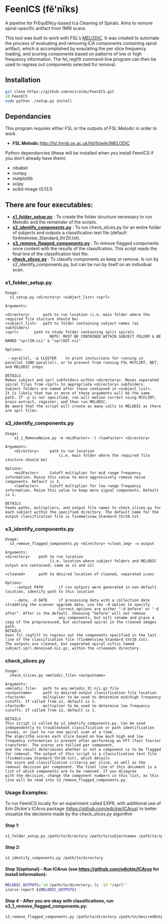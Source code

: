 # FeenICS (fē'nĭks)
A pipeline for FrEquENcy-based Ica Cleaning of Spirals. Aims to remove spiral-specific aritfact from fMRI scans.

This tool was built to work with FSL's [MELODIC](http://fsl.fmrib.ox.ac.uk/fsl/fslwiki/MELODIC).
It was created to automate the process of evaluating and removing ICA components containing spiral artifact, which is accomplished by evaulating the per slice frequency loading, and scoring components based on patterns
of low or high frequency information. The fsl_regfilt command-line program can then be used to regress out components selected for removal.

## Installation
```sh
git clone https://github.com/eziraldo/FeenICS.git
cd FeenICS
sudo python ./setup.py install
```

## Dependancies

This program requires either FSL or the outputs of FSL Melodic in order to work.
 + **FSL Melodic** http://fsl.fmrib.ox.ac.uk/fsl/fslwiki/MELODIC

Python dependancies (these will be installed when you install FeenICS if you don't already have them):
 + nibabel
 + numpy
 + matplotlib
 + scipy
 + scikit-image (0.13.1)

## There are four executables:
+ [**s1_folder_setup.py**](#s1_1_folder_setup.py) : To create the folder structure necessary to run Melodic and the remainder of the scripts.
+ [**s2_identify_components.py**](#s2_1_identify_components.py) : To run check_slices.py for an entire folder of subjects and outputs a classification text file (default: fix4melview_Standard_thr20.txt).
+ [**s3_remove_flagged_components.py**](#s3_remove_flagged_components.py) : To remove flagged components once content with the results of the classifcation. This script reads the final line of the classification text file.
+ [**check_slices.py**](#check_slices.py) : To classify components as keep or remove. Is run by s2_identify_components.py, but can be run by itself on an individual scan.


### s1_folder_setup.py

```
Usage:
  s1_setup.py <directory> <subject_list> <sprl>

Arguments:

<directory>      path to run location (i.e. main folder where the required file stucture should be)
<subject_list>   path to folder containing subject names (as subfolders)
<sprl> 		 path to study folder containing split spirals
                    NOTE: MUST BE CONTAINED WITHIN SUBJECT FOLDER & BE NAMED "sprlIN.nii" & "sprlOUT.nii"

Options:

 --parallel, -p CLUSTER	   to print instuctions for running in parallel (GNU parallel), or to prevent from running FSL MCFLIRT, BET, and MELODIC steps

DETAILS
Makes subject and sprl subfolders within <directory>. Moves separated spiral files from <sprl> to appropriate <directory> subfolders. Subject folders are named after those contained in <subject_list>.
It is likely that two or more of these arguments will be the same path. If -p is not specified, run will motion correct using MCFLIRT, brain extract, register, and then run MELODIC.
Be aware that the script will create as many calls to MELODIC as there are sprl files.

```

### s2_identify_components.py

```
Usage:
    s2_1_RemoveNoise.py -m <midFactor> -l <lowFactor> <directory>

Arguments:
    <directory>     path to run location
                        (i.e. main folder where the required file stucture should be)

Options:
    <midFactor>     Cutoff multiplier for mid range frequency information. Raise this value to more aggressively remove noise components. Default is 3.
    <lowFactor>     Cutoff multiplier for low range frequency information. Raise this value to keep more signal components. Default is 1.

DETAILS
Feeds paths, multipliers, and output file names to check_slices.py for each subject within the specified directory. The default name for the output classification file is fix4melview_Standard_thr20.txt.
```

### s3_identify_components.py

```
Usage:
  s3_remove_flagged_components.py <directory> <clean_img> -o output

Arguments:
<directory>    path to run location
                    (i.e. location where subject folders and MELODIC output are contained; same as s1 and s2)

<cleaned>      path to desired location of cleaned, separated scans

Options:
    --output PATH       if csv outputs were generated in non-default location, identify path to this location

    --date, -d DATE     if processing data with a collection date straddling the scanner upgrade date, use the -d option to specify
                        Correct options are either "-d before" or "-d after". After is the default. Choosing "before" will not remove
                        any components, but will rename and place a copy of the preprocessed, but uncleaned spiral in the cleaned images path.
DETAILS
Uses fsl_regfilt to regress out the components specified in the last line of the classification file (fix4melview_Standard_thr20.txt).
The outputs are cleaned, but separated spiral niftis named subject.sprl.denoised.nii.gz, within the <cleaned> directory.
```

### check_slices.py

```
Usage:
  check_slices.py <melodic_file> <outputname>

Arguments:
<melodic_file>   path to any melodic_IC.nii.gz file
<outputname>     path to desired output classification file location
<factorA>        multiplier to be used to determine mid/high frequency cutoffs. If called from s2, default is 3.
<factorB>        multiplier to be used to determine low frequency cutoffs. If called from s2, default is 1.

DETAILS
This script is called by s2_identify_components.py. Can be used independently to troubleshoot classification or path identification issues, or just to run one spiral scan at a time.
The algorithm scores each slice based on how much high and low frequency information is present after performing an FFT (fast fourier transform). The scores are tallied per component,
and the result deterimines whether or not a component is to be flagged for removal. The output of this script is a classification text file (fix4melview_Standard_thr20.txt), which details
the score and classification criteria per slice, as well as the removal decision per component. The final line of this document is a list of which components are to be removed. If you disagree
with the decision, change the component numbers in this list, as this line will be read into s3_remove_flagged_components.py.

```
### Usage Examples:

To run FeenICS locally for an experiment called EXPR, with additional use of Erin Dickie's ICArus package (https://github.com/edickie/ICArus) to better visualize the decisions made by the check_slices.py algorithm

#### Step 1:
~~~sh
s1_folder_setup.py /path/to/directory /path/to/subjectnames /path/to/spiralfiles
~~~

#### Step 2:
~~~sh
s2_identify_components.py /path/to/directory
~~~

#### Step 3(optional) - Run ICArus (see https://github.com/edickie/ICArus for install information):
~~~sh
MELODIC_OUTPUTS=`cd /path/to/directory; ls -1d */sprl*`
icarus-report ${MELODIC_OUTPUTS}
~~~

#### Step 4 - After you are okay with classifications, run s3_1_remove_flagged_components.py:
~~~sh
s3_remove_flagged_components.py /path/to/directory /path/to/desiredOutputFolder
~~~
